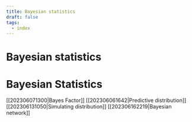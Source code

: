 ```yaml
---
title: Bayesian statistics
draft: false
tags:
  - index
---
```

# Bayesian statistics
# Bayesian Statistics
[[202306071300|Bayes Factor]]
[[202306061642|Predictive distribution]]
[[202306131050|Simulating distribution]]
[[202306162219|Bayesian network]]
